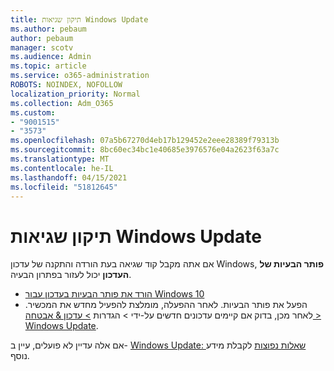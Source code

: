 ```yaml
---
title: תיקון שגיאות Windows Update
ms.author: pebaum
author: pebaum
manager: scotv
ms.audience: Admin
ms.topic: article
ms.service: o365-administration
ROBOTS: NOINDEX, NOFOLLOW
localization_priority: Normal
ms.collection: Adm_O365
ms.custom:
- "9001515"
- "3573"
ms.openlocfilehash: 07a5b67270d4eb17b129452e2eee28389f79313b
ms.sourcegitcommit: 8bc60ec34bc1e40685e3976576e04a2623f63a7c
ms.translationtype: MT
ms.contentlocale: he-IL
ms.lasthandoff: 04/15/2021
ms.locfileid: "51812645"
---
```

# <a name="fix-windows-update-errors"></a>תיקון שגיאות Windows Update

אם אתה מקבל קוד שגיאה בעת הורדה והתקנה של עדכון Windows, **פותר הבעיות של העדכון** יכול לעזור בפתרון הבעיה.

- [הורד את פותר הבעיות בעדכון עבור Windows 10](https://support.microsoft.com/help/4027322/windows-update-troubleshooter)
- הפעל את פותר הבעיות. לאחר ההפעלה, מומלצת להפעיל מחדש את המכשיר. לאחר מכן, בדוק אם קיימים עדכונים חדשים על-ידי > הגדרות [> עדכון & אבטחה > Windows Update](ms-settings:windowsupdate).

אם אלה עדיין לא פועלים, עיין ב- [Windows Update: שאלות נפוצות](https://support.microsoft.com/help/12373/windows-update-faq) לקבלת מידע נוסף.
